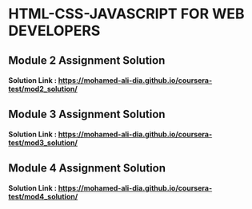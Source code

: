 # HTML-CSS-JAVASCRIPT FOR WEB DEVELOPERS

## Module 2 Assignment Solution

#### Solution Link : https://mohamed-ali-dia.github.io/coursera-test/mod2_solution/


## Module 3 Assignment Solution

#### Solution Link : https://mohamed-ali-dia.github.io/coursera-test/mod3_solution/


## Module 4 Assignment Solution

#### Solution Link : https://mohamed-ali-dia.github.io/coursera-test/mod4_solution/



